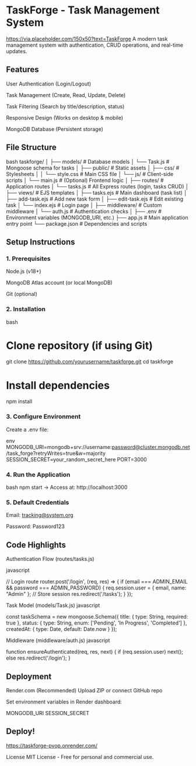# TaskForge - Task Management System
https://via.placeholder.com/150x50?text=TaskForge
A modern task management system with authentication, CRUD operations, and real-time updates.

## Features
User Authentication (Login/Logout)

Task Management (Create, Read, Update, Delete)

Task Filtering (Search by title/description, status)

Responsive Design (Works on desktop & mobile)

MongoDB Database (Persistent storage)

## File Structure
bash
taskforge/
│
├── models/               # Database models
│   └── Task.js           # Mongoose schema for tasks
│
├── public/               # Static assets
│   ├── css/              # Stylesheets
│   │   └── style.css     # Main CSS file
│   └── js/               # Client-side scripts
│       └── main.js       # (Optional) Frontend logic
│
├── routes/               # Application routes
│   └── tasks.js          # All Express routes (login, tasks CRUD)
│
├── views/                # EJS templates
│   ├── tasks.ejs         # Main dashboard (task list)
│   ├── add-task.ejs      # Add new task form
│   ├── edit-task.ejs     # Edit existing task
│   └── index.ejs         # Login page
│
├── middleware/           # Custom middleware
│   └── auth.js           # Authentication checks
│
├── .env                  # Environment variables (MONGODB_URI, etc.)
├── app.js                # Main application entry point
└── package.json          # Dependencies and scripts

## Setup Instructions

### 1. Prerequisites
Node.js (v18+)

MongoDB Atlas account (or local MongoDB)

Git (optional)

### 2. Installation
bash

# Clone repository (if using Git)
git clone https://github.com/yourusername/taskforge.git
cd taskforge

# Install dependencies
npm install


### 3. Configure Environment
Create a .env file:

env
MONGODB_URI=mongodb+srv://username:password@cluster.mongodb.net/task_forge?retryWrites=true&w=majority
SESSION_SECRET=your_random_secret_here
PORT=3000

### 4. Run the Application
bash
npm start
→ Access at: http://localhost:3000

### 5. Default Credentials
Email: tracking@system.org

Password: Password123


## Code Highlights

Authentication Flow (routes/tasks.js)

javascript

// Login route
router.post('/login', (req, res) => {
  if (email === ADMIN_EMAIL && password === ADMIN_PASSWORD) {
    req.session.user = { email, name: "Admin" }; // Store session
    res.redirect('/tasks');
  }
});


Task Model (models/Task.js)
javascript

const taskSchema = new mongoose.Schema({
  title: { type: String, required: true },
  status: { type: String, enum: ['Pending', 'In Progress', 'Completed'] },
  createdAt: { type: Date, default: Date.now }
});


Middleware (middleware/auth.js)
javascript


function ensureAuthenticated(req, res, next) {
  if (req.session.user) next(); 
  else res.redirect('/login');
}

## Deployment
Render.com (Recommended)
Upload ZIP or connect GitHub repo

Set environment variables in Render dashboard:

MONGODB_URI
SESSION_SECRET

## Deploy!

https://taskforge-pvop.onrender.com/

License
MIT License - Free for personal and commercial use.
